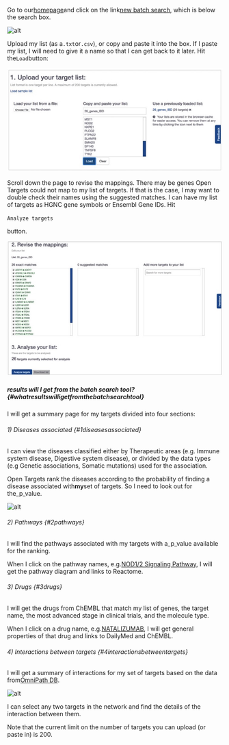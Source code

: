 Go to our[homepage](https://www.targetvalidation.org/)and click on the link[new batch search](https://www.targetvalidation.org/batch-search), which is below the search box.

![](http://blog.opentargets.org/content/images/2017/04/Slide1-7.jpg "alt")

Upload my list \(as a`.txt`or`.csv`\), or copy and paste it into the box. If I paste my list, I will need to give it a name so that I can get back to it later. Hit the`Load`button:

![](/assets/targetlist-upload.png)

Scroll down the page to revise the mappings. There may be genes Open Targets could not map to my list of targets. If that is the case, I may want to double check their names using the suggested matches. I can have my list of targets as HGNC gene symbols or Ensembl Gene IDs. Hit

`Analyze targets`

button.

![](/assets/revisemappings.png)

##### results will I get from the batch search tool? {#whatresultswilligetfromthebatchsearchtool}

I will get a summary page for my targets divided into four sections:

###### 1\) Diseases associated {#1diseasesassociated}

I can view the diseases classified either by Therapeutic areas \(e.g. Immune system disease, Digestive system disease\), or divided by the data types \(e.g Genetic associations, Somatic mutations\) used for the association.

Open Targets rank the diseases according to the probability of finding a disease associated with**my**set of targets. So I need to look out for the_p_value.

![](http://blog.opentargets.org/content/images/2017/04/Slide1-3.jpg "alt")

###### 2\) Pathways {#2pathways}

I will find the pathways associated with my targets with a_p_value available for the ranking.

When I click on the pathway names, e.g.[NOD1/2 Signaling Pathway](https://www.targetvalidation.org/summary?pathway=R-HSA-168638&pathway-target=NOD2&pathway-target=CARD9), I will get the pathway diagram and links to Reactome.

###### 3\) Drugs {#3drugs}

I will get the drugs from ChEMBL that match my list of genes, the target name, the most advanced stage in clinical trials, and the molecule type.

When I click on a drug name, e.g.[NATALIZUMAB](https://www.targetvalidation.org/summary?drug=CHEMBL1201607), I will get general properties of that drug and links to DailyMed and ChEMBL.

###### 4\) Interactions between targets {#4interactionsbetweentargets}

I will get a summary of interactions for my set of targets based on the data from[OmniPath DB](http://omnipathdb.org/).

![](http://blog.opentargets.org/content/images/2017/04/Slide1-9.jpg "alt")

I can select any two targets in the network and find the details of the interaction between them.

  
Note that the current limit on the number of targets you can upload \(or paste in\) is 200.

